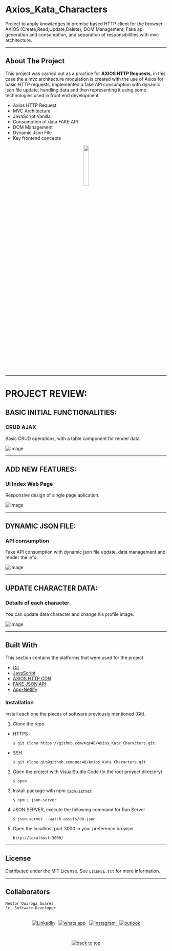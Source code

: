 # Axios_Kata_Characters
Project to apply knowledges in promise based HTTP client for the browser AXIOS (Create,Read,Update,Delete), DOM Management, Fake api generation and consumption, and separation of responsibilities with mvc architecture.

---

<!-- ABOUT THE PROJECT -->
## About The Project

This project was carried out as a practice for **AXIOS HTTP Requests**, in this case the a mvc architecture modulation is created with the use of Axios for basic HTTP requests, implemented a fake API consumption with dynamic json file update, handling data and then representing it using some technologies used in front end development.

- Axios HTTP Request
- MVC Architecture
- JavaScript Vanilla
- Consumption of data FAKE API
- DOM Management
- Dynamic Json File
- Key frontend concepts


<p align="center">
<a href="https://youtu.be/F8dxISBCTqQ"><img src="https://img.shields.io/badge/Click to video-219ebc?style=for-the-badge" width="18%"/></a>
</p>



---

# PROJECT REVIEW:

## BASIC INITIAL FUNCTIONALITIES:

### CRUD AJAX

Basic CRUD operations, with a table component for render data.

![image](https://res.cloudinary.com/adev48/image/upload/v1660004138/Deployments/Axios_Kata_Characters/basic-functions_secnyd.png)

---

## ADD NEW FEATURES:

### UI Index Web Page

Responsive design of single page aplication.

![image](https://res.cloudinary.com/adev48/image/upload/v1660004140/Deployments/Axios_Kata_Characters/responsive-ui_b9nygc.png)

---

## DYNAMIC JSON FILE:

### API consumption

Fake API consumption with dynamic json file update, data management and render the info.

![image](https://res.cloudinary.com/adev48/image/upload/v1660004138/Deployments/Axios_Kata_Characters/json-server_v1s3r2.png)

---

## UPDATE CHARACTER DATA:

### Details of each character

You can update data character and change his profile image.

![image](https://res.cloudinary.com/adev48/image/upload/v1660004139/Deployments/Axios_Kata_Characters/update_data_edax7p.png)

---

## Built With

This section contains the platforms that were used for the project.

* [Git](https://git-scm.com/)
* [JavaScript](https://developer.mozilla.org/es/docs/Web/JavaScript)
* [AXIOS HTTP CDN](https://github.com/axios/axios)
* [FAKE JSON API](https://jsonplaceholder.typicode.com/)
* [App-Netlify](https://app.netlify.com/teams/nqs48/overview)


### Installation

Install each one the pieces of software previously mentioned (Git).


1. Clone the repo

- HTTPS
   ```
   $ git clone https://github.com/nqs48/Axios_Kata_Characters.git
   ```


- SSH
   ```
   $ git clone git@github.com:nqs48/Axios_Kata_Characters.git
   ```


2. Open the project with VisualStudio Code (In the root proyect directory)

   ```
   $ open .
   ```
   
3. Install package with npm [`json-server`](https://www.npmjs.com/package/json-server)

   ```
   $ npm i json-server
   ```

4. JSON SERVER, execute the following command for Run Server 

   ```
   $ json-server --watch assets/db.json
   
   ```

5. Open the localhost port 3000 in your preference browser

   ```
   http://localhost:3000/
   
   ```

---

<!-- LICENSE -->
## License

Distributed under the MIT License. See `LICENSE.txt` for more information.

---

<!-- CONTACT -->
## Collaborators
```
Nestor Quiroga Suarez
Jr. Software Developer

```

<p align="center">
<br>
<a href="https://www.linkedin.com/in/nqs48/"><img src="https://img.shields.io/badge/linkedin-%230077B5.svg?&style=for-the-badge&logo=linkedin&logoColor=white" alt="LinkedIn" /></a>&nbsp;&nbsp;
<a href="https://api.whatsapp.com/send/?phone=573102095353&text=Hola+Nestea%2C+vi+tu+perfil+de+github+y+me+encanto+el+trabajo+que+haces%21%21&type=phone_number&app_absent=0"><img src="https://img.shields.io/badge/what's app-2d572c?style=for-the-badge&logo=whatsapp" alt="whats app" /></a>&nbsp;&nbsp;
<a href="https://www.instagram.com/nqs48/"><img src="https://img.shields.io/badge/instagram-white?style=for-the-badge&logo=instagram" alt="Instagram"/>&nbsp;&nbsp;
<a href="mailto:nqs48@hotmail.com"><img src="https://img.shields.io/badge/outlook-blue?&style=for-the-badge&logo=microsoft-outlook&logoColor=white" alt="outlook"/></a>
</a>
</p>
<br>
<p align='center'>
  <a href="#top"><img src="https://img.shields.io/badge/Back to Top-black?" alt="back to top"/></a>
</p>
